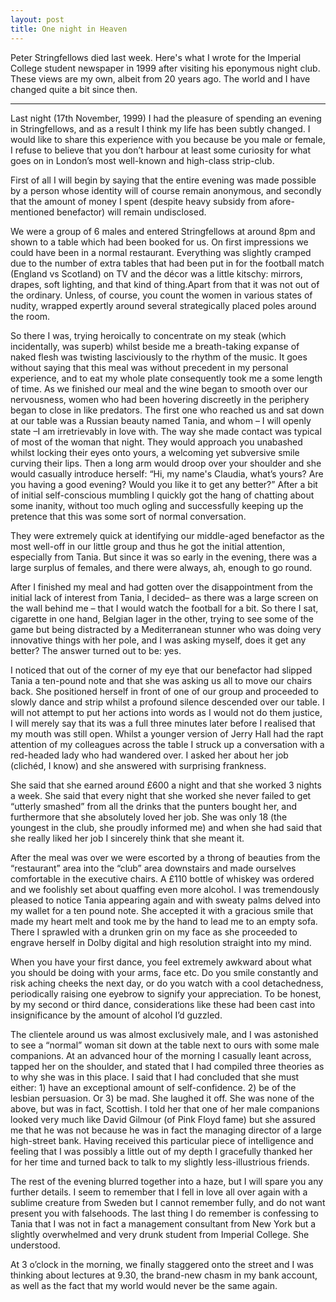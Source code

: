 ```yaml
---
layout: post
title: One night in Heaven
---
```


Peter Stringfellows died last week. Here's what I wrote for the Imperial College student newspaper in 1999 after visiting his eponymous night club. These views are my own, albeit from 20 years ago. The world and I have changed quite a bit since then.

----

Last night (17th November, 1999) I had the pleasure of spending an evening in Stringfellows, and as a result I think my life has been subtly changed.  I would like to share this experience with you because be you male or female, I refuse to believe that you don’t harbour at least some curiosity for what goes on in London’s most well-known and high-class strip-club.

First of all I will begin by saying that the entire evening was made possible by a person whose identity will of course remain anonymous, and secondly that the amount of money I spent (despite heavy subsidy from afore-mentioned benefactor) will remain undisclosed.

We were a group of 6 males and entered Stringfellows at around 8pm and shown to a table which had been booked for us.  On first impressions we could have been in a normal restaurant. Everything was slightly cramped due to the number of extra tables that had been put in for the football match (England vs Scotland) on TV and the décor was a little kitschy: mirrors, drapes, soft lighting, and that kind of thing.Apart from that it was not out of the ordinary.  Unless, of course, you count the women in various states of nudity, wrapped expertly around several strategically placed poles around the room.

So there I was, trying heroically to concentrate on my steak (which incidentally, was superb) whilst beside me a breath-taking expanse of naked flesh was twisting lasciviously to the rhythm of the music.  It goes without saying that this meal was without precedent in my personal experience, and to eat my whole plate consequently took me a some length of time.  As we finished our meal and the wine began to smooth over our nervousness, women who had been hovering discreetly in the periphery began to close in like predators.  The first one who reached us and sat down at our table was a Russian beauty named Tania, and whom – I will openly state –I am irretrievably in love with. The way she made contact was typical of most of the woman that night.  They would approach you unabashed whilst locking their eyes onto yours, a welcoming yet subversive smile curving their lips.  Then a long arm would droop over your shoulder and she would casually introduce herself: “Hi, my name's Claudia, what’s yours?  Are you having a good evening?  Would you like it to get any better?”  After a bit of initial self-conscious mumbling I quickly got the hang of chatting about some inanity, without too much ogling and successfully keeping up the pretence that this was some sort of normal conversation.  

They were extremely quick at identifying our middle-aged benefactor as the most well-off in our little group and thus he got the initial attention, especially from Tania.  But since it was so early in the evening, there was a large surplus of females, and there were always, ah, enough to go round.

After I finished my meal and had gotten over the disappointment from the initial lack of interest from Tania, I decided– as there was a large screen on the wall behind me – that I would watch the football for a bit.  So there I sat, cigarette in one hand, Belgian lager in the other, trying to see some of the game but being distracted by a Mediterranean stunner who was doing very innovative things with her pole, and I was asking myself, does it get any better?  The answer turned out to be: yes.

I noticed that out of the corner of my eye that our benefactor had slipped Tania a ten-pound note and that she was asking us all to move our chairs back.  She positioned herself in front of one of our group and proceeded to slowly dance and strip whilst a profound silence descended over our table.  I will not attempt to put her actions into words as I would not do them justice, I will merely say that its was a full three minutes later before I realised that my mouth was still open.  Whilst a younger version of Jerry Hall had the rapt attention of my colleagues across the table I struck up a conversation with a red-headed lady who had wandered over.  I asked her about her job (clichéd, I know) and she answered with surprising frankness.

She said that she earned around £600 a night and that she worked 3 nights a week.  She said that every night that she worked she never failed to get “utterly smashed” from all the drinks that the punters bought her, and furthermore that she absolutely loved her job.  She was only 18 (the youngest in the club, she proudly informed me) and when she had said that she really liked her job I sincerely think that she meant it.

After the meal was over we were escorted by a throng of beauties from the “restaurant” area into the “club” area downstairs and made ourselves comfortable in the executive chairs.  A £110 bottle of whiskey was ordered and we foolishly set about quaffing even more alcohol.  I was tremendously pleased to notice Tania appearing again and with sweaty palms delved into my wallet for a ten pound note.  She accepted it with a gracious smile that made my heart melt and took me by the hand to lead me to an empty sofa.  There I sprawled with a drunken grin on my face as she proceeded to engrave herself in Dolby digital and high resolution straight into my mind.

When you have your first dance, you feel extremely awkward about what you should be doing with your arms, face etc.  Do you smile constantly and risk aching cheeks the next day, or do you watch with a cool detachedness, periodically raising one eyebrow to signify your appreciation.  To be honest, by my second or third dance, considerations like these had been cast into insignificance by the amount of alcohol I’d guzzled.

The clientele around us was almost exclusively male, and I was astonished to see a “normal” woman sit down at the table next to ours with some male companions.  At an advanced hour of the morning I casually leant across, tapped her on the shoulder, and stated that I had compiled three theories as to why she was in this place. I said that I had concluded that she must either: 1) have an exceptional amount of self-confidence. 2) be of the lesbian persuasion. Or 3) be mad.  She laughed it off. She was none of the above, but was in fact, Scottish.  I told her that one of her male companions looked very much like David Gilmour (of Pink Floyd fame) but she assured me that he was not because he was in fact the managing director of a large high-street bank.  Having received this particular piece of intelligence and feeling that I was possibly a little out of my depth I gracefully thanked her for her time and turned back to talk to my slightly less-illustrious friends.

The rest of the evening blurred together into a haze, but I will spare you any further details.  I seem to remember that I fell in love all over again with a sublime creature from Sweden but I cannot remember fully, and do not want present you with falsehoods.  The last thing I do remember is confessing to Tania that I was not in fact a management consultant from New York but a slightly overwhelmed and very drunk student from Imperial College. She understood.

At 3 o’clock in the morning, we finally staggered onto the street and I was thinking about lectures at 9.30, the brand-new chasm in my bank account, as well as the fact that my world would never be the same again.
